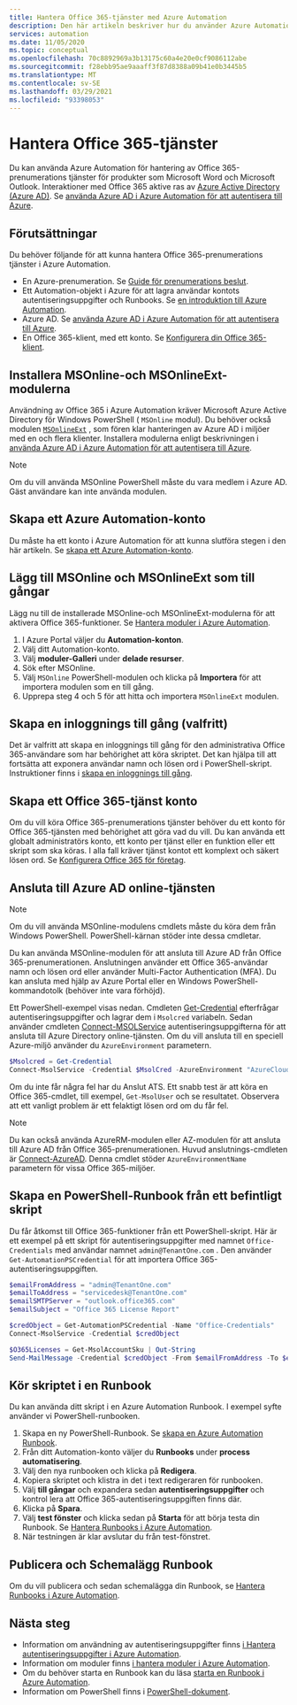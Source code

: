 ```yaml
---
title: Hantera Office 365-tjänster med Azure Automation
description: Den här artikeln beskriver hur du använder Azure Automation för att hantera Office 365-prenumerations tjänster.
services: automation
ms.date: 11/05/2020
ms.topic: conceptual
ms.openlocfilehash: 70c8892969a3b13175c60a4e20e0cf9086112abe
ms.sourcegitcommit: f28ebb95ae9aaaff3f87d8388a09b41e0b3445b5
ms.translationtype: MT
ms.contentlocale: sv-SE
ms.lasthandoff: 03/29/2021
ms.locfileid: "93398053"
---
```

# <a name="manage-office-365-services"></a>Hantera Office 365-tjänster

Du kan använda Azure Automation för hantering av Office 365-prenumerations tjänster för produkter som Microsoft Word och Microsoft Outlook. Interaktioner med Office 365 aktive ras av [Azure Active Directory (Azure AD)](../active-directory/fundamentals/active-directory-whatis.md). Se [använda Azure AD i Azure Automation för att autentisera till Azure](automation-use-azure-ad.md).

## <a name="prerequisites"></a>Förutsättningar

Du behöver följande för att kunna hantera Office 365-prenumerations tjänster i Azure Automation.

* En Azure-prenumeration. Se [Guide för prenumerations beslut](/azure/cloud-adoption-framework/decision-guides/subscriptions/).
* Ett Automation-objekt i Azure för att lagra användar kontots autentiseringsuppgifter och Runbooks. Se [en introduktion till Azure Automation](./automation-intro.md).
* Azure AD. Se [använda Azure AD i Azure Automation för att autentisera till Azure](automation-use-azure-ad.md).
* En Office 365-klient, med ett konto. Se [Konfigurera din Office 365-klient](/sharepoint/dev/spfx/set-up-your-developer-tenant).

## <a name="install-the-msonline-and-msonlineext-modules"></a>Installera MSOnline-och MSOnlineExt-modulerna

Användning av Office 365 i Azure Automation kräver Microsoft Azure Active Directory för Windows PowerShell ( `MSOnline` modul). Du behöver också modulen [`MSOnlineExt`](https://www.powershellgallery.com/packages/MSOnlineExt/1.0.35) , som fören klar hanteringen av Azure AD i miljöer med en och flera klienter. Installera modulerna enligt beskrivningen i [använda Azure AD i Azure Automation för att autentisera till Azure](automation-use-azure-ad.md).

>[!NOTE]
>Om du vill använda MSOnline PowerShell måste du vara medlem i Azure AD. Gäst användare kan inte använda modulen.

## <a name="create-an-azure-automation-account"></a>Skapa ett Azure Automation-konto

Du måste ha ett konto i Azure Automation för att kunna slutföra stegen i den här artikeln. Se [skapa ett Azure Automation-konto](automation-quickstart-create-account.md).
 
## <a name="add-msonline-and-msonlineext-as-assets"></a>Lägg till MSOnline och MSOnlineExt som till gångar

Lägg nu till de installerade MSOnline-och MSOnlineExt-modulerna för att aktivera Office 365-funktioner. Se [Hantera moduler i Azure Automation](shared-resources/modules.md).

1. I Azure Portal väljer du **Automation-konton**.
2. Välj ditt Automation-konto.
3. Välj **moduler-Galleri** under **delade resurser**.
4. Sök efter MSOnline.
5. Välj `MSOnline` PowerShell-modulen och klicka på **Importera** för att importera modulen som en till gång.
6. Upprepa steg 4 och 5 för att hitta och importera `MSOnlineExt` modulen.

## <a name="create-a-credential-asset-optional"></a>Skapa en inloggnings till gång (valfritt)

Det är valfritt att skapa en inloggnings till gång för den administrativa Office 365-användare som har behörighet att köra skriptet. Det kan hjälpa till att fortsätta att exponera användar namn och lösen ord i PowerShell-skript. Instruktioner finns i [skapa en inloggnings till gång](automation-use-azure-ad.md#create-a-credential-asset).

## <a name="create-an-office-365-service-account"></a>Skapa ett Office 365-tjänst konto

Om du vill köra Office 365-prenumerations tjänster behöver du ett konto för Office 365-tjänsten med behörighet att göra vad du vill. Du kan använda ett globalt administratörs konto, ett konto per tjänst eller en funktion eller ett skript som ska köras. I alla fall kräver tjänst kontot ett komplext och säkert lösen ord. Se [Konfigurera Office 365 för företag](/microsoft-365/admin/setup/setup).

## <a name="connect-to-the-azure-ad-online-service"></a>Ansluta till Azure AD online-tjänsten

>[!NOTE]
>Om du vill använda MSOnline-modulens cmdlets måste du köra dem från Windows PowerShell. PowerShell-kärnan stöder inte dessa cmdletar.

Du kan använda MSOnline-modulen för att ansluta till Azure AD från Office 365-prenumerationen. Anslutningen använder ett Office 365-användar namn och lösen ord eller använder Multi-Factor Authentication (MFA). Du kan ansluta med hjälp av Azure Portal eller en Windows PowerShell-kommandotolk (behöver inte vara förhöjd).

Ett PowerShell-exempel visas nedan. Cmdleten [Get-Credential](/powershell/module/microsoft.powershell.security/get-credential) efterfrågar autentiseringsuppgifter och lagrar dem i `Msolcred` variabeln. Sedan använder cmdleten [Connect-MSOLService](/powershell/module/msonline/connect-msolservice) autentiseringsuppgifterna för att ansluta till Azure Directory online-tjänsten. Om du vill ansluta till en speciell Azure-miljö använder du `AzureEnvironment` parametern.

```powershell
$Msolcred = Get-Credential
Connect-MsolService -Credential $MsolCred -AzureEnvironment "AzureCloud"
```

Om du inte får några fel har du Anslut ATS. Ett snabb test är att köra en Office 365-cmdlet, till exempel, `Get-MsolUser` och se resultatet. Observera att ett vanligt problem är ett felaktigt lösen ord om du får fel.

>[!NOTE]
>Du kan också använda AzureRM-modulen eller AZ-modulen för att ansluta till Azure AD från Office 365-prenumerationen. Huvud anslutnings-cmdleten är [Connect-AzureAD](/powershell/module/azuread/connect-azuread). Denna cmdlet stöder `AzureEnvironmentName` parametern för vissa Office 365-miljöer.

## <a name="create-a-powershell-runbook-from-an-existing-script"></a>Skapa en PowerShell-Runbook från ett befintligt skript

Du får åtkomst till Office 365-funktioner från ett PowerShell-skript. Här är ett exempel på ett skript för autentiseringsuppgifter med namnet `Office-Credentials` med användar namnet `admin@TenantOne.com` . Den använder `Get-AutomationPSCredential` för att importera Office 365-autentiseringsuppgiften.

```powershell
$emailFromAddress = "admin@TenantOne.com"
$emailToAddress = "servicedesk@TenantOne.com"
$emailSMTPServer = "outlook.office365.com"
$emailSubject = "Office 365 License Report"

$credObject = Get-AutomationPSCredential -Name "Office-Credentials"
Connect-MsolService -Credential $credObject

$O365Licenses = Get-MsolAccountSku | Out-String
Send-MailMessage -Credential $credObject -From $emailFromAddress -To $emailToAddress -Subject $emailSubject -Body $O365Licenses -SmtpServer $emailSMTPServer -UseSSL
```

## <a name="run-the-script-in-a-runbook"></a>Kör skriptet i en Runbook

Du kan använda ditt skript i en Azure Automation Runbook. I exempel syfte använder vi PowerShell-runbooken.

1. Skapa en ny PowerShell-Runbook. Se [skapa en Azure Automation Runbook](./automation-quickstart-create-runbook.md).
2. Från ditt Automation-konto väljer du **Runbooks** under **process automatisering**.
3. Välj den nya runbooken och klicka på **Redigera**.
4. Kopiera skriptet och klistra in det i text redigeraren för runbooken.
5. Välj **till gångar** och expandera sedan **autentiseringsuppgifter** och kontrol lera att Office 365-autentiseringsuppgiften finns där.
6. Klicka på **Spara**.
7. Välj **test fönster** och klicka sedan på **Starta** för att börja testa din Runbook. Se [Hantera Runbooks i Azure Automation](./manage-runbooks.md).
8. När testningen är klar avslutar du från test-fönstret.

## <a name="publish-and-schedule-the-runbook"></a>Publicera och Schemalägg Runbook

Om du vill publicera och sedan schemalägga din Runbook, se [Hantera Runbooks i Azure Automation](./manage-runbooks.md).

## <a name="next-steps"></a>Nästa steg

* Information om användning av autentiseringsuppgifter finns [i Hantera autentiseringsuppgifter i Azure Automation](shared-resources/credentials.md).
* Information om moduler finns [i hantera moduler i Azure Automation](shared-resources/modules.md).
* Om du behöver starta en Runbook kan du läsa [starta en Runbook i Azure Automation](start-runbooks.md).
* Information om PowerShell finns i [PowerShell-dokument](/powershell/scripting/overview).
